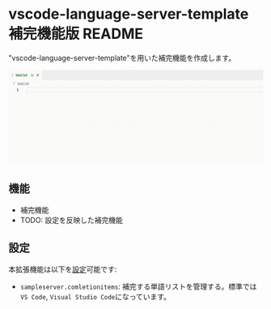 # vscode-language-server-template 補完機能版 README

"vscode-language-server-template"を用いた補完機能を作成します。

![Usage](./usage.gif)

## 機能

* 補完機能
* TODO: 設定を反映した補完機能

## 設定

本拡張機能は以下を[設定](https://code.visualstudio.com/docs/getstarted/settings)可能です:

* `sampleserver.comletionitems`: 補完する単語リストを管理する。標準では`VS Code`, `Visual Studio Code`になっています。
